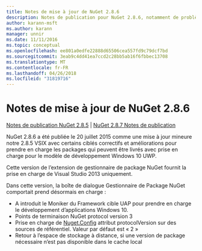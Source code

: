 ```yaml
---
title: Notes de mise à jour de NuGet 2.8.6
description: Notes de publication pour NuGet 2.8.6, notamment de problèmes connus, des correctifs de bogues, les fonctionnalités ajoutées et dcr.
author: karann-msft
ms.author: karann
manager: unnir
ms.date: 11/11/2016
ms.topic: conceptual
ms.openlocfilehash: ee801a0edfe22888d65506cea557fd9c79dcf7bd
ms.sourcegitcommit: 3eab9c4dd41ea7ccd2c28bb5ab16f6fbbec13708
ms.translationtype: MT
ms.contentlocale: fr-FR
ms.lasthandoff: 04/26/2018
ms.locfileid: "31819716"
---
```

# <a name="nuget-286-release-notes"></a>Notes de mise à jour de NuGet 2.8.6

[Notes de publication NuGet 2.8.5](../release-notes/nuget-2.8.5.md) | [NuGet 2.8.7 Notes de publication](../release-notes/nuget-2.8.7.md)

NuGet 2.8.6 a été publiée le 20 juillet 2015 comme une mise à jour mineure notre 2.8.5 VSIX avec certains ciblés correctifs et améliorations pour prendre en charge les packages qui peuvent être livrés avec prise en charge pour le modèle de développement Windows 10 UWP.

Cette version de l’extension de gestionnaire de package NuGet fournit la prise en charge de Visual Studio 2013 uniquement.

Dans cette version, la boîte de dialogue Gestionnaire de Package NuGet comportait prend désormais en charge :

* A introduit le Moniker du Framework cible UAP pour prendre en charge le développement d’applications Windows 10.
* Points de terminaison NuGet protocol version 3
* Prise en charge de [Nuget.Config](../consume-packages/configuring-nuget-behavior.md) attribut protocolVersion sur des sources de référentiel. Valeur par défaut est « 2 »
* Retour à l’espace de stockage à distance, si une version de package nécessaire n’est pas disponible dans le cache local